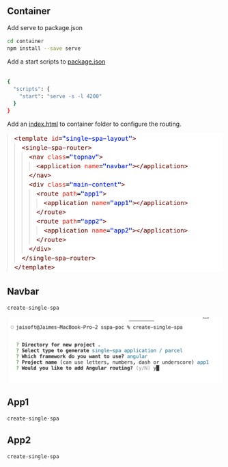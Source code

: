 ## Container

Add serve to package.json

```sh
cd container
npm install --save serve
```
Add a start scripts to [package.json]

```sh

{
  "scripts": {
    "start": "serve -s -l 4200"
  }
}
```
Add an [index.html] to container folder to configure the routing.

![image info](https://github.com/Jaisoft/apps/blob/main/single-spa/sspa-poc/route.png)

## Navbar
```sh
create-single-spa
```
![image info](https://github.com/Jaisoft/apps/blob/main/single-spa/sspa-poc/create.png)

## App1
```sh
create-single-spa
```
## App2

```sh
create-single-spa
```

[package.json]: <https://github.com/Jaisoft/apps/blob/main/single-spa/sspa-poc/container/package.json>
[index.html]: <https://github.com/Jaisoft/apps/blob/main/single-spa/sspa-poc/container/index.html>